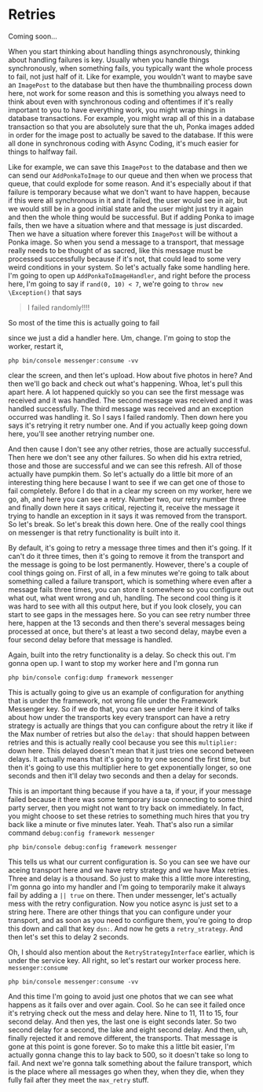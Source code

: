 # Retries

Coming soon...

When you start thinking about handling things asynchronously, thinking about handling
failures is key. Usually when you handle things synchronously, when something fails,
you typically want the whole process to fail, not just half of it. Like for example,
you wouldn't want to maybe save an `ImagePost` to the database but then have the
thumbnailing process down here, not work for some reason and this is something you
always need to think about even with synchronous coding and oftentimes if it's really
important to you to have everything work, you might wrap things in database
transactions. For example, you might wrap all of this in a database transaction so
that you are absolutely sure that the uh, Ponka images added in order for the image
post to actually be saved to the database. If this were all done in synchronous
coding with Async Coding, it's much easier for things to halfway fail.

Like for example, we can save this `ImagePost` to the database and then we can send
our `AddPonkaToImage` to our queue and then when we process that queue, that
could explode for some reason. And it's especially about if that failure is temporary
because what we don't want to have happen, because if this were all synchronous in it
and it failed, the user would see in air, but we would still be in a good initial
state and the user might just try it again and then the whole thing would be
successful. But if adding Ponka to image fails, then we have a situation where and
that message is just discarded. Then we have a situation where forever this 
`ImagePost` will be without a Ponka image. So when you send a message to a transport, that
message really needs to be thought of as sacred, like this message must be processed
successfully because if it's not, that could lead to some very weird conditions in
your system. So let's actually fake some handling here. I'm going to open up 
`AddPonkaToImageHandler`, and right before the process here, I'm going to say if 
`rand(0, 10) < 7`, we're going to `throw new \Exception()` that says 

> I failed randomly!!!! 

So most of the time this is actually going to fail

since we just a did a handler here. Um, change. I'm going to stop the worker, restart
it,

```terminal-silent
php bin/console messenger:consume -vv
``` 
 
clear the screen, and then let's upload. How about five photos in here? And then
we'll go back and check out what's happening. Whoa, let's pull this apart here. A lot
happened quickly so you can see the first message was received and it was handled.
The second message was received and it was handled successfully. The third message
was received and an exception occurred was handling it. So I says I failed randomly.
Then down here you says it's retrying it retry number one. And if you actually keep
going down here, you'll see another retrying number one.

And then cause I don't see any other retries, those are actually successful. Then
here we don't see any other failures. So when did his extra retried, those and those
are successful and we can see this refresh. All of those actually have pumpkin them.
So let's actually do a little bit more of an interesting thing here because I want to
see if we can get one of those to fail completely. Before I do that in a clear my
screen on my worker, here we go, ah, and here you can see a retry. Number two, our
retry number three and finally down here it says critical, rejecting it, receive the
message it trying to handle an exception in it says it was removed from the
transport. So let's break. So let's break this down here. One of the really cool
things on messenger is that retry functionality is built into it.

By default, it's going to retry a message three times and then it's going. If it
can't do it three times, then it's going to remove it from the transport and the
message is going to be lost permanently. However, there's a couple of cool things
going on. First of all, in a few minutes we're going to talk about something called a
failure transport, which is something where even after a message fails three times,
you can store it somewhere so you configure out what out, what went wrong and uh,
handling. The second cool thing is it was hard to see with all this output here, but
if you look closely, you can start to see gaps in the messages here. So you can see
retry number three here, happen at the 13 seconds and then there's several messages
being processed at once, but there's at least a two second delay, maybe even a four
second delay before that message is handled.

Again, built into the retry functionality is a delay. So check this out. I'm gonna
open up. I want to stop my worker here and I'm gonna run 

```terminal
php bin/console config:dump framework messenger
```
This is actually going to give us an example of configuration
for anything that is under the framework, not wrong file under the Framework
Messenger key. So if we do that, you can see under here it kind of talks about how
under the transports key every transport can have a retry strategy is actually are
things that you can configure about the retry it like if the Max number of retries
but also the `delay:` that should happen between retries and this is actually really
cool because you see this `multiplier:` down here. This delayed doesn't mean that it
just tries one second between delays. It actually means that it's going to try one
second the first time, but then it's going to use this multiplier here to get
exponentially longer, so one seconds and then it'll delay two seconds and then a
delay for seconds.

This is an important thing because if you have a ta, if your, if your message failed
because it there was some temporary issue connecting to some third party server, then
you might not want to try back on immediately. In fact, you might choose to set these
retries to something much hires that you try back like a minute or five minutes
later. Yeah. That's also run a similar command `debug:config framework messenger` 

```terminal
php bin/console debug:config framework messenger 
```

This tells us what our current configuration is. So you can see we have our aceing
transport here and we have retry strategy and we have Max retries. Three and delay is
a thousand. So just to make this a little more interesting, I'm gonna go into my
handler and I'm going to temporarily make it always fail by adding a `|| true` on
there. Then under messenger, let's actually mess with the retry configuration. Now
you notice async is just set to a string here. There are other things that you can
configure under your transport, and as soon as you need to configure them, you're
going to drop this down and call that key `dsn:`. And now he gets a `retry_strategy`. And
then let's set this to delay 2 seconds.

Oh, I should also mention about the `RetryStrategyInterface` earlier, which is under
the service key. All right, so let's restart our worker process here. `messenger:consume`

```terminal-silent
php bin/console messenger:consume -vv 
```

And this time I'm going to avoid just one photos that we can see what
happens as it fails over and over again. Cool. So he can see it failed once it's
retrying check out the mess and delay here. Nine to 11, 11 to 15, four second delay.
And then yes, the last one is eight seconds later. So two second delay for a second,
the lake and eight second delay. And then, uh, finally rejected it and remove
different, the transports. That message is gone at this point is gone forever. So to
make this a little bit easier, I'm actually gonna change this to lay back to 500, so
it doesn't take so long to fail. And next we're gonna talk something about the
failure transport, which is the place where all messages go when they, when they die,
when they fully fail after they meet the `max_retry` stuff.

